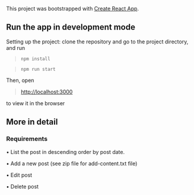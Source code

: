 This project was bootstrapped with [Create React App](https://github.com/facebookincubator/create-react-app).

## Run the app in development mode

Setting up the project: clone the repository and go to the project directory, and run

> `npm install`

> `npm run start`

Then, open 

> [http://localhost:3000](http://localhost:3000) 

to view it in the browser

## More in detail

### Requirements

•	List the post in descending order by post date.

•	Add a new post (see zip file for add-content.txt file)

•	Edit post 

•	Delete post
